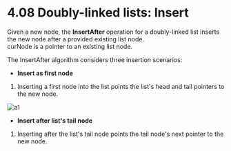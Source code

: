 # 4.08 Doubly-linked lists: Insert

Given a new node, the **InsertAfter** operation for a doubly-linked list inserts the new node after a provided existing list node.   
curNode is a pointer to an existing list node.    

The InsertAfter algorithm considers three insertion scenarios:   
* **Insert as first node**
1. Inserting a first node into the list points the list's head and tail pointers to the new node.

![a1](https://github.com/ijaejun1025/CIS223-Algorithms/assets/154036705/58ba3703-43af-4106-a7a0-6b26790de33b)

* **Insert after list's tail node**
1. Inserting after the list's tail node points the tail node's next pointer to the new node.

